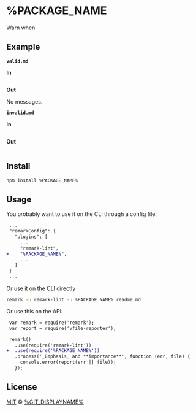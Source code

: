 # %PACKAGE_NAME

Warn when <!-- how plugin works, goes here -->

## Example

**`valid.md`**

**In**

```markdown
```

**Out**

No messages.

**`invalid.md`**

**In**

```markdown
```

**Out**

```text
```

## Install

```sh
npm install %PACKAGE_NAME%
```

## Usage

You probably want to use it on the CLI through a config file:

```diff
 ...
 "remarkConfig": {
   "plugins": [
     ...
     "remark-lint",
+    "%PACKAGE_NAME%",
     ...
   ]
 }
 ...
```

Or use it on the CLI directly

```sh
remark -u remark-lint -u %PACKAGE_NAME% readme.md
```

Or use this on the API:

```diff
 var remark = require('remark');
 var report = require('vfile-reporter');

 remark()
   .use(require('remark-lint'))
+  .use(require('%PACKAGE_NAME%'))
   .process('_Emphasis_ and **importance**', function (err, file) {
     console.error(report(err || file));
   });
```

## License

[MIT](https://github.com/%GIT_USERNAME%/%PACKAGE_NAME%/blob/master/LICENSE) © [%GIT_DISPLAYNAME%](https://github.com/%GIT_USERNAME%)
